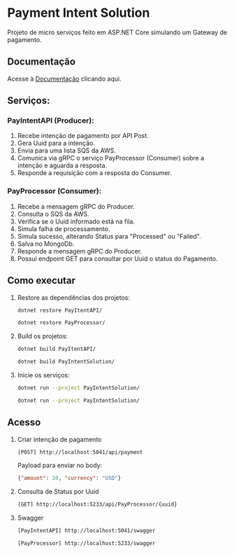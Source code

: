# Payment Intent Solution

Projeto de micro serviços feito em ASP.NET Core simulando um Gateway de pagamento.

## Documentação
Acesse à [Documentação](/Documentation/Documentation.MD) clicando aqui.

## Serviços:

### PayIntentAPI (Producer):
1. Recebe intenção de pagamento por API Post.
2. Gera Uuid para a intenção.
3. Envia para uma lista SQS da AWS.
4. Comunica via gRPC o serviço PayProcessor (Consumer) sobre a intenção e aguarda a resposta.
5. Responde a requisição com a resposta do Consumer.

### PayProcessor (Consumer):
1. Recebe a mensagem gRPC do Producer.
2. Consulta o SQS da AWS.
3. Verifica se o Uuid informado está na fila.
4. Simula falha de processamento.
5. Simula sucesso, alterando Status para "Processed" ou "Failed".
6. Salva no MongoDb.
7. Responde a mensagem gRPC do Producer.
8. Possui endpoint GET para consultar por Uuid o status do Pagamento.

## Como executar

1. Restore as dependências dos projetos:

    ```bash
    dotnet restore PayItentAPI/

    dotnet restore PayProcessor/
    ```

2. Build os projetos:

    ```bash
    dotnet build PayItentAPI/

    dotnet build PayIntentSolution/
    ```

3. Inicie os serviços:

    ```bash
    dotnet run --project PayIntentSolution/

    dotnet run --project PayIntentSolution/
    ```

## Acesso
1. Criar intenção de pagamento

    ```bash
    [POST] http://localhost:5041/api/payment
    ```

    Payload para enviar no body:
    ```json
    {"amount": 10, "currency": "USD"}
    ```

2. Consulta de Status por Uuid
    ```bash
    [GET] http://localhost:5233/api/PayProcessor/{uuid}
    ```

3. Swagger
    ```bash
    [PayIntentAPI] http://localhost:5041/swagger
    ```

    ```bash
    [PayProcessor] http://localhost:5233/swagger
    ```


